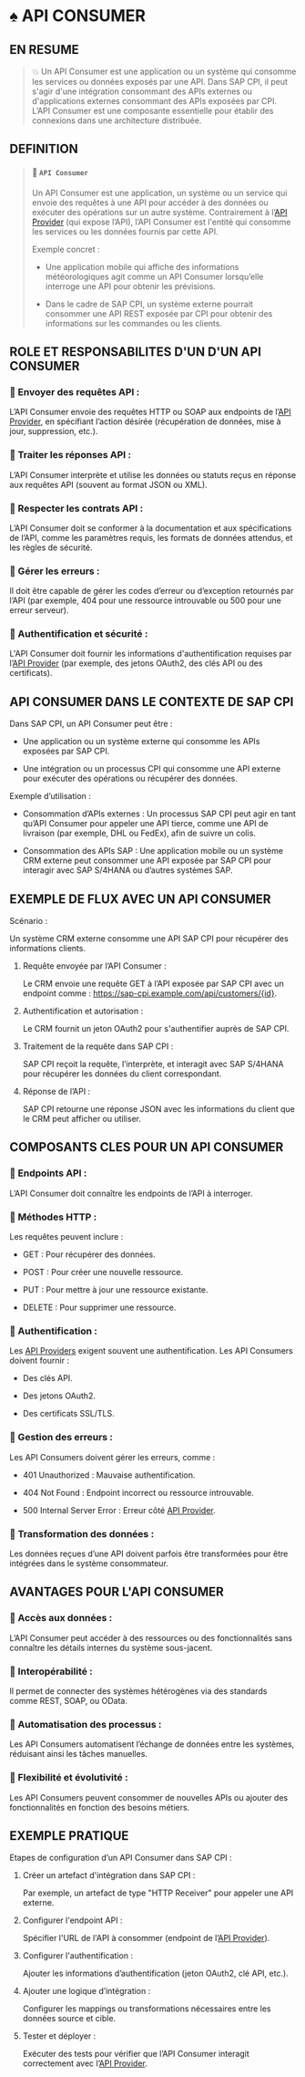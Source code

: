 # ♠ API CONSUMER

## EN RESUME

> :boom: Un API Consumer est une application ou un système qui consomme les services ou données exposés par une API. Dans SAP CPI, il peut s'agir d'une intégration consommant des APIs externes ou d'applications externes consommant des APIs exposées par CPI. L’API Consumer est une composante essentielle pour établir des connexions dans une architecture distribuée.

## DEFINITION

> #### :bookmark: `API Consumer`
>
> Un API Consumer est une application, un système ou un service qui envoie des requêtes à une API pour accéder à des données ou exécuter des opérations sur un autre système. Contrairement à l’[API Provider](../☼%20UNIT%200%20-%20Lexicon/♠%20API%20Provider.md) (qui expose l’API), l’API Consumer est l'entité qui consomme les services ou les données fournis par cette API.
>
> Exemple concret :
>
> - Une application mobile qui affiche des informations météorologiques agit comme un API Consumer lorsqu’elle interroge une API pour obtenir les prévisions.
>
> - Dans le cadre de SAP CPI, un système externe pourrait consommer une API REST exposée par CPI pour obtenir des informations sur les commandes ou les clients.

## ROLE ET RESPONSABILITES D'UN D'UN API CONSUMER

### :small_red_triangle_down: Envoyer des requêtes API :

L’API Consumer envoie des requêtes HTTP ou SOAP aux endpoints de l’[API Provider](../☼%20UNIT%200%20-%20Lexicon/♠%20API%20Provider.md), en spécifiant l’action désirée (récupération de données, mise à jour, suppression, etc.).

### :small_red_triangle_down: Traiter les réponses API :

L’API Consumer interprète et utilise les données ou statuts reçus en réponse aux requêtes API (souvent au format JSON ou XML).

### :small_red_triangle_down: Respecter les contrats API :

L’API Consumer doit se conformer à la documentation et aux spécifications de l’API, comme les paramètres requis, les formats de données attendus, et les règles de sécurité.

### :small_red_triangle_down: Gérer les erreurs :

Il doit être capable de gérer les codes d’erreur ou d’exception retournés par l’API (par exemple, 404 pour une ressource introuvable ou 500 pour une erreur serveur).

### :small_red_triangle_down: Authentification et sécurité :

L'API Consumer doit fournir les informations d'authentification requises par l’[API Provider](../☼%20UNIT%200%20-%20Lexicon/♠%20API%20Provider.md) (par exemple, des jetons OAuth2, des clés API ou des certificats).

## API CONSUMER DANS LE CONTEXTE DE SAP CPI

Dans SAP CPI, un API Consumer peut être :

- Une application ou un système externe qui consomme les APIs exposées par SAP CPI.

- Une intégration ou un processus CPI qui consomme une API externe pour exécuter des opérations ou récupérer des données.

Exemple d’utilisation :

- Consommation d’APIs externes : Un processus SAP CPI peut agir en tant qu’API Consumer pour appeler une API tierce, comme une API de livraison (par exemple, DHL ou FedEx), afin de suivre un colis.

- Consommation des APIs SAP : Une application mobile ou un système CRM externe peut consommer une API exposée par SAP CPI pour interagir avec SAP S/4HANA ou d’autres systèmes SAP.

## EXEMPLE DE FLUX AVEC UN API CONSUMER

Scénario :

Un système CRM externe consomme une API SAP CPI pour récupérer des informations clients.

1. Requête envoyée par l’API Consumer :

   Le CRM envoie une requête GET à l’API exposée par SAP CPI avec un endpoint comme :
   https://sap-cpi.example.com/api/customers/{id}.

2. Authentification et autorisation :

   Le CRM fournit un jeton OAuth2 pour s'authentifier auprès de SAP CPI.

3. Traitement de la requête dans SAP CPI :

   SAP CPI reçoit la requête, l’interprète, et interagit avec SAP S/4HANA pour récupérer les données du client correspondant.

4. Réponse de l’API :

   SAP CPI retourne une réponse JSON avec les informations du client que le CRM peut afficher ou utiliser.

## COMPOSANTS CLES POUR UN API CONSUMER

### :small_red_triangle_down: Endpoints API :

L’API Consumer doit connaître les endpoints de l’API à interroger.

### :small_red_triangle_down: Méthodes HTTP :

Les requêtes peuvent inclure :

- GET : Pour récupérer des données.

- POST : Pour créer une nouvelle ressource.

- PUT : Pour mettre à jour une ressource existante.

- DELETE : Pour supprimer une ressource.

### :small_red_triangle_down: Authentification :

Les [API Providers](../☼%20UNIT%200%20-%20Lexicon/♠%20API%20Provider.md) exigent souvent une authentification. Les API Consumers doivent fournir :

- Des clés API.

- Des jetons OAuth2.

- Des certificats SSL/TLS.

### :small_red_triangle_down: Gestion des erreurs :

Les API Consumers doivent gérer les erreurs, comme :

- 401 Unauthorized : Mauvaise authentification.

- 404 Not Found : Endpoint incorrect ou ressource introuvable.

- 500 Internal Server Error : Erreur côté [API Provider](../☼%20UNIT%200%20-%20Lexicon/♠%20API%20Provider.md).

### :small_red_triangle_down: Transformation des données :

Les données reçues d’une API doivent parfois être transformées pour être intégrées dans le système consommateur.

## AVANTAGES POUR L'API CONSUMER

### :small_red_triangle_down: Accès aux données :

L’API Consumer peut accéder à des ressources ou des fonctionnalités sans connaître les détails internes du système sous-jacent.

### :small_red_triangle_down: Interopérabilité :

Il permet de connecter des systèmes hétérogènes via des standards comme REST, SOAP, ou OData.

### :small_red_triangle_down: Automatisation des processus :

Les API Consumers automatisent l’échange de données entre les systèmes, réduisant ainsi les tâches manuelles.

### :small_red_triangle_down: Flexibilité et évolutivité :

Les API Consumers peuvent consommer de nouvelles APIs ou ajouter des fonctionnalités en fonction des besoins métiers.

## EXEMPLE PRATIQUE

Etapes de configuration d’un API Consumer dans SAP CPI :

1. Créer un artefact d'intégration dans SAP CPI :

   Par exemple, un artefact de type "HTTP Receiver" pour appeler une API externe.

2. Configurer l'endpoint API :

   Spécifier l'URL de l'API à consommer (endpoint de l’[API Provider](../☼%20UNIT%200%20-%20Lexicon/♠%20API%20Provider.md)).

3. Configurer l'authentification :

   Ajouter les informations d’authentification (jeton OAuth2, clé API, etc.).

4. Ajouter une logique d’intégration :

   Configurer les mappings ou transformations nécessaires entre les données source et cible.

5. Tester et déployer :

   Exécuter des tests pour vérifier que l’API Consumer interagit correctement avec l’[API Provider](../☼%20UNIT%200%20-%20Lexicon/♠%20API%20Provider.md).
